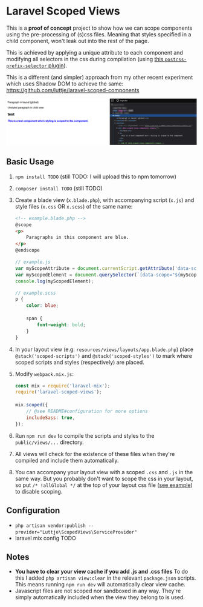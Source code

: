 # Laravel Scoped Views

This is a **proof of concept** project to show how we can scope components using the pre-processing of (s)css files. Meaning that styles specified in a child component, won't leak out into the rest of the page. 

This is achieved by applying a unique attribute to each component and modifying all selectors in the css during compilation (using [this `postcss-prefix-selector` plugin](https://www.npmjs.com/package/postcss-prefix-selector)).

This is a different (and simpler) approach from my other recent experiment which uses Shadow DOM to achieve the same: https://github.com/luttje/laravel-scoped-components

![](.github/resulting-html.png)


## Basic Usage

1. `npm install TODO` (still TODO: I will upload this to npm tomorrow)
2. `composer install TODO` (still TODO)
3. Create a blade view (`x.blade.php`), with accompanying script (`x.js`) and style files (`x.css` OR `x.scss`) of the same name:
    ```html
    <!-- example.blade.php -->
    @scope
    <p>
        Paragraphs in this component are blue.
    </p>
    @endscope
    ```

    ```js
    // example.js
    var myScopeAttribute = document.currentScript.getAttribute('data-scope-parent');
    var myScopedElement = document.querySelector(`[data-scope="${myScopeAttribute}"]`);
    console.log(myScopedElement);
    ```

    ```scss
    // example.scss
    p {
        color: blue;

        span {
            font-weight: bold;
        }
    }
    ```
4. In your layout view (e.g: `resources/views/layouts/app.blade.php`) place `@stack('scoped-scripts')` and `@stack('scoped-styles')` to mark where scoped scripts and styles (respectively) are placed.
5. Modify `webpack.mix.js`:
    ```js
    const mix = require('laravel-mix');
    require('laravel-scoped-views');

    mix.scoped({
        // @see README#configuration for more options
        includeSass: true,
    });
    ```
5. Run `npm run dev` to compile the scripts and styles to the `public/views/...` directory.
6. All views will check for the existence of these files when they're compiled and include them automatically.

9. You can accompany your layout view with a scoped `.css` and `.js` in the same way. But you probably don't want to scope the css in your layout, so put `/* !allGlobal */` at the top of your layout css file ([see example](resources/views/layouts/app.css)) to disable scoping.


## Configuration

- `php artisan vendor:publish --provider="Luttje\ScopedViews\ServiceProvider"`
- laravel mix config TODO

## Notes
- **You have to clear your view cache if you add .js and .css files**
To do this I added `php artisan view:clear` in the relevant `package.json` scripts. This means running `npm run dev` will automatically clear view cache.
- Javascript files are not scoped nor sandboxed in any way. They're simply automatically included when the view they belong to is used.

